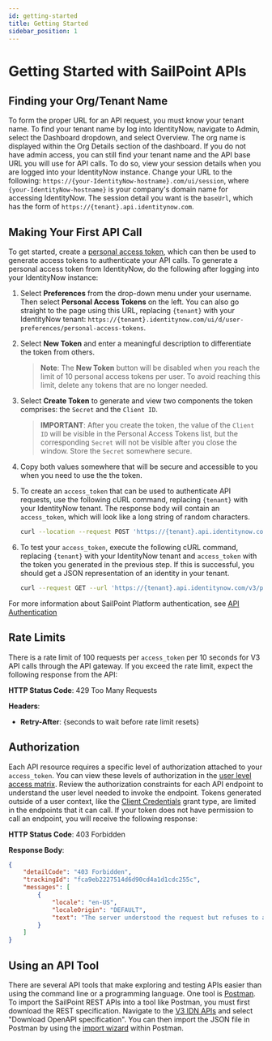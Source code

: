 ```yaml
---
id: getting-started
title: Getting Started
sidebar_position: 1
---
```


# Getting Started with SailPoint APIs

## Finding your Org/Tenant Name

To form the proper URL for an API request, you must know your tenant name. To find your tenant name by log into IdentityNow, navigate to Admin, select the Dashboard dropdown, and select Overview. The org name is displayed within the Org Details section of the dashboard. If you do not have admin access, you can still find your tenant name and the API base URL you will use for API calls. To do so, view your session details when you are logged into your IdentityNow instance.  Change your URL to the following: `https://{your-IdentityNow-hostname}.com/ui/session`, where `{your-IdentityNow-hostname}` is your company's domain name for accessing IdentityNow.  The session detail you want is the `baseUrl`, which has the form of `https://{tenant}.api.identitynow.com`.

## Making Your First API Call

To get started, create a [personal access token](./authentication.md#personal-access-tokens), which can then be used to generate access tokens to authenticate your API calls.  To generate a personal access token from IdentityNow, do the following after logging into your IdentityNow instance:

1. Select **Preferences** from the drop-down menu under your username. Then select **Personal Access Tokens** on the left.  You can also go straight to the page using this URL, replacing `{tenant}` with your IdentityNow tenant: `https://{tenant}.identitynow.com/ui/d/user-preferences/personal-access-tokens`.

2. Select **New Token** and enter a meaningful description to differentiate the token from others.

    >**Note**: The **New Token** button will be disabled when you reach the limit of 10 personal access tokens per user. To avoid reaching this limit, delete any tokens that are no longer needed.

3. Select **Create Token** to generate and view two components the token comprises: the `Secret` and the `Client ID`.

    >**IMPORTANT**: After you create the token, the value of the `Client ID` will be visible in the Personal Access Tokens list, but the corresponding `Secret` will not be visible after you close the window.  Store the `Secret` somewhere secure.

4. Copy both values somewhere that will be secure and accessible to you when you need to use the the token.

5. To create an `access_token` that can be used to authenticate API requests, use the following cURL command, replacing `{tenant}` with your IdentityNow tenant.  The response body will contain an `access_token`, which will look like a long string of random characters.

    ```sh
    curl --location --request POST 'https://{tenant}.api.identitynow.com/oauth/token?grant_type=client_credentials&client_id={client_id}&client_secret={secret}'
    ```

6. To test your `access_token`, execute the following cURL command, replacing `{tenant}` with your IdentityNow tenant and `access_token` with the token you generated in the previous step. If this is successful, you should get a JSON representation of an identity in your tenant.

    ```sh
    curl --request GET --url 'https://{tenant}.api.identitynow.com/v3/public-identities?limit=1' --header 'authorization: Bearer {access_token}'
    ```

For more information about SailPoint Platform authentication, see [API Authentication](./authentication.md)

## Rate Limits

There is a rate limit of 100 requests per `access_token` per 10 seconds for V3 API calls through the API gateway. If you exceed the rate limit, expect the following response from the API:

**HTTP Status Code**: 429 Too Many Requests

**Headers**:

* **Retry-After**: {seconds to wait before rate limit resets}

## Authorization

Each API resource requires a specific level of authorization attached to your `access_token`.  You can view these levels of authorization in the [user level access matrix](https://documentation.sailpoint.com/saas/help/common/users/user_level_matrix.html). Review the authorization constraints for each API endpoint to understand the user level needed to invoke the endpoint.  Tokens generated outside of a user context, like the [Client Credentials](./authentication.md#client-credentials-grant-flow) grant type, are limited in the endpoints that it can call.  If your token does not have permission to call an endpoint, you will receive the following response:

**HTTP Status Code**: 403 Forbidden

**Response Body**:

```JSON
{
    "detailCode": "403 Forbidden",
    "trackingId": "fca9eb2227514d6d90cd4a1d1cdc255c",
    "messages": [
        {
            "locale": "en-US",
            "localeOrigin": "DEFAULT",
            "text": "The server understood the request but refuses to authorize it."
        }
    ]
}
```

## Using an API Tool

There are several API tools that make exploring and testing APIs easier than using the command line or a programming language.  One tool is [Postman](https://www.postman.com/downloads/).  To import the SailPoint REST APIs into a tool like Postman, you must first download the REST specification.  Navigate to the [V3 IDN APIs](/idn/api/v3) and select "Download OpenAPI specification".  You can then import the JSON file in Postman by using the [import wizard](https://learning.postman.com/docs/getting-started/importing-and-exporting-data/) within Postman.
